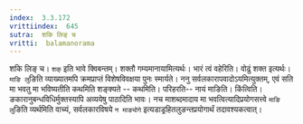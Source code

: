 ```yaml
---
index:  3.3.172
vrittiindex:  645
sutra:  शकि लिङ् च
vritti:  balamanorama 
---
```


शकि लिङ् च। `शक्` इति भावे क्विबन्तम्। शक्तौ गम्यमानायामित्यर्थः। भारं त्वं वहेरिति। वोढुं शक्त इत्यर्थः। `माङि लु`ङिति व्याख्यातमपि क्रमप्राप्तं विशेषविवक्षया पुनः स्मार्यते। ननु सर्वलकारापवादोऽयमित्युक्तम्, एवं सति मा भवतु मा भविष्यतीति कथमिति शङ्क्यते -- कथमिति। परिहरति-- नायं माङिति। किंत्विति। ङकारानुबन्धविधिर्मुक्तस्यापि अव्ययेषु पाठादिति भावः। नच माशब्दमादाय मा भवत्वित्यादिप्रयोगसत्त्वे `माङि लु`ङिति व्यर्थमिति वाच्यं, सर्वलकारविषये `न माङ्योगे` इत्यडाड्रहितलुङन्तप्रयोगार्थं तदावश्यकत्वात्। 

